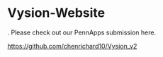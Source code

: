 # Vysion-Website
.
Please check out our PennApps submission here.

https://github.com/chenrichard10/Vysion_v2
